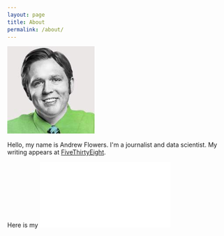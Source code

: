 ```yaml
---
layout: page
title: About
permalink: /about/
---
```


![](/assets/andrewflowers_light.jpg)

Hello, my name is Andrew Flowers. I'm a journalist and data scientist. My writing appears at [FiveThirtyEight](fivethiryteight.com). 

Here is my ![resume](/assets/Andrew_Flowers_Resume.pdf) 
